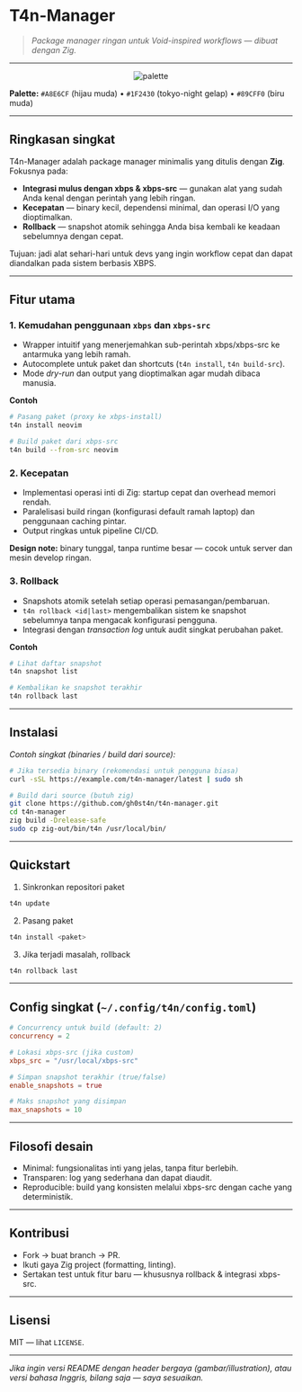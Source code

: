 # T4n-Manager

> *Package manager ringan untuk Void-inspired workflows — dibuat dengan Zig.*

---

<p align="center">
  <img alt="palette" src="https://via.placeholder.com/760x120/ A8E6CF/1f2430?text=+" />
</p>

**Palette:** `#A8E6CF` (hijau muda) • `#1F2430` (tokyo-night gelap) • `#89CFF0` (biru muda)

---

## Ringkasan singkat

T4n-Manager adalah package manager minimalis yang ditulis dengan **Zig**. Fokusnya pada:

- **Integrasi mulus dengan xbps & xbps-src** — gunakan alat yang sudah Anda kenal dengan perintah yang lebih ringan.
- **Kecepatan** — binary kecil, dependensi minimal, dan operasi I/O yang dioptimalkan.
- **Rollback** — snapshot atomik sehingga Anda bisa kembali ke keadaan sebelumnya dengan cepat.

Tujuan: jadi alat sehari-hari untuk devs yang ingin workflow cepat dan dapat diandalkan pada sistem berbasis XBPS.

---

## Fitur utama

### 1. Kemudahan penggunaan `xbps` dan `xbps-src`
- Wrapper intuitif yang menerjemahkan sub-perintah xbps/xbps-src ke antarmuka yang lebih ramah.
- Autocomplete untuk paket dan shortcuts (`t4n install`, `t4n build-src`).
- Mode *dry-run* dan output yang dioptimalkan agar mudah dibaca manusia.

**Contoh**

```bash
# Pasang paket (proxy ke xbps-install)
t4n install neovim

# Build paket dari xbps-src
t4n build --from-src neovim
```

### 2. Kecepatan
- Implementasi operasi inti di Zig: startup cepat dan overhead memori rendah.
- Paralelisasi build ringan (konfigurasi default ramah laptop) dan penggunaan caching pintar.
- Output ringkas untuk pipeline CI/CD.

**Design note:** binary tunggal, tanpa runtime besar — cocok untuk server dan mesin develop ringan.

### 3. Rollback
- Snapshots atomik setelah setiap operasi pemasangan/pembaruan.
- `t4n rollback <id|last>` mengembalikan sistem ke snapshot sebelumnya tanpa mengacak konfigurasi pengguna.
- Integrasi dengan *transaction log* untuk audit singkat perubahan paket.

**Contoh**

```bash
# Lihat daftar snapshot
t4n snapshot list

# Kembalikan ke snapshot terakhir
t4n rollback last
```

---

## Instalasi

*Contoh singkat (binaries / build dari source):*

```bash
# Jika tersedia binary (rekomendasi untuk pengguna biasa)
curl -sSL https://example.com/t4n-manager/latest | sudo sh

# Build dari source (butuh zig)
git clone https://github.com/gh0st4n/t4n-manager.git
cd t4n-manager
zig build -Drelease-safe
sudo cp zig-out/bin/t4n /usr/local/bin/
```

---

## Quickstart

1. Sinkronkan repositori paket

```bash
t4n update
```

2. Pasang paket

```bash
t4n install <paket>
```

3. Jika terjadi masalah, rollback

```bash
t4n rollback last
```

---

## Config singkat (`~/.config/t4n/config.toml`)

```toml
# Concurrency untuk build (default: 2)
concurrency = 2

# Lokasi xbps-src (jika custom)
xbps_src = "/usr/local/xbps-src"

# Simpan snapshot terakhir (true/false)
enable_snapshots = true

# Maks snapshot yang disimpan
max_snapshots = 10
```

---

## Filosofi desain
- Minimal: fungsionalitas inti yang jelas, tanpa fitur berlebih.
- Transparen: log yang sederhana dan dapat diaudit.
- Reproducible: build yang konsisten melalui xbps-src dengan cache yang deterministik.

---

## Kontribusi
- Fork → buat branch → PR.
- Ikuti gaya Zig project (formatting, linting).
- Sertakan test untuk fitur baru — khususnya rollback & integrasi xbps-src.

---

## Lisensi
MIT — lihat `LICENSE`.

---

*Jika ingin versi README dengan header bergaya (gambar/illustration), atau versi bahasa Inggris, bilang saja — saya sesuaikan.*
